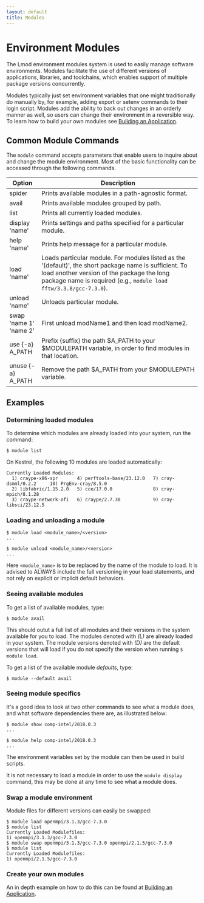 ```yaml
---
layout: default
title: Modules
---
```

# Environment Modules

The Lmod environment modules system is used to easily manage software environments. Modules facilitate the use of different versions of applications, libraries, and toolchains, which enables support of multiple package versions concurrently.

Modules typically just set environment variables that one might traditionally do manually by, for example, adding export or setenv commands to their login script. Modules add the ability to back out changes in an orderly manner as well, so users can change their environment in a reversible way. To learn how to build your own modules see [Building an Application](/Documentation/Environment/Building_Packages/modules/).

## Common Module Commands
The ```module``` command accepts parameters that enable users to inquire about and change the module environment. Most of the basic functionality can be accessed through the following commands.

| Option | Description |
| -------| ------------| 
| spider | Prints available modules in a path-agnostic format.| 
| avail | Prints available modules grouped by path.| 
| list | Prints all currently loaded modules.| 
| display<br>'name' | Prints settings and paths specified for a particular module.| 
| help 'name' | Prints help message for a particular module.| 
| load 'name' | Loads particular module. For modules listed as the '(default)', the short package name is sufficient. To load another version of the package the long package name is required (e.g., ```module load fftw/3.3.8/gcc-7.3.0```).| 
| unload 'name' | Unloads particular module.| 
| swap <br> 'name 1'<br>'name 2' | First unload modName1 and then load modName2. | 
| use {-a} <br> A_PATH | Prefix {suffix} the path $A_PATH to your $MODULEPATH variable, in order to find modules in that location.| 
| unuse {-a} <br> A_PATH | Remove the path $A_PATH from your $MODULEPATH variable. | 

## Examples
### Determining loaded modules
To determine which modules are already loaded into your system, run the command:
```
$ module list
```

On Kestrel, the following 10 modules are loaded automatically:
```
Currently Loaded Modules:
  1) craype-x86-spr       4) perftools-base/23.12.0   7) cray-dsmml/0.2.2     10) PrgEnv-cray/8.5.0
  2) libfabric/1.15.2.0   5) cce/17.0.0               8) cray-mpich/8.1.28
  3) craype-network-ofi   6) craype/2.7.30            9) cray-libsci/23.12.5

```
    
### Loading and unloading a module
```
$ module load <module_name>/<version>
...

$ module unload <module_name>/<version>
...
```
Here ```<module_name>``` is to be replaced by the name of the module to load. It is advised to ALWAYS include the full versioning in your load statements, and not rely on explicit or implicit default behaviors.

### Seeing available modules
To get a list of available modules, type:

```
$ module avail
```

This should outut a full list of all modules and their versions in the system available for you to load. The modules denoted with *(L)* are already loaded in your system. The module versions denoted with *(D)* are the default versions that will load if you do not specify the version when running ```$ module load```.

To get a list of the available module *defaults*, type:
```
$ module --default avail
```

### Seeing module specifics
It's a good idea to look at two other commands to see what a module does, and what software dependencies there are, as illustrated below:

```
$ module show comp-intel/2018.0.3
...

$ module help comp-intel/2018.0.3
...
```

The environment variables set by the module can then be used in build scripts.

It is not necessary to load a module in order to use the ```module display``` command, this may be done at any time to see what a module does.

### Swap a module environment
Module files for different versions can easily be swapped:
```
$ module load openmpi/3.1.3/gcc-7.3.0
$ module list
Currently Loaded Modulefiles:
1) openmpi/3.1.3/gcc-7.3.0
$ module swap openmpi/3.1.3/gcc-7.3.0 openmpi/2.1.5/gcc-7.3.0
$ module list
Currently Loaded Modulefiles:
1) openmpi/2.1.5/gcc-7.3.0
```

### Create your own modules
An in depth example on how to do this can be found at [Building an Application](/Documentation/Environment/Building_Packages/modules/).
